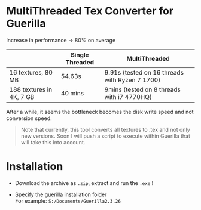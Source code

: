 # MultiThreaded Tex Converter for Guerilla

Increase in performance → 80% on average

|                | Single Threaded |    MultiThreaded|
|----------------|-------------------------------|-----------------------------|
|16 textures, 80 MB| 54.63s |9.91s (tested on 16 threads with Ryzen 7 1700)
|188 textures in 4K, 7 GB |40 mins          | 9mins (tested on 8 threads with i7 4770HQ)     

After a while, it seems the bottleneck becomes the disk write speed and not conversion speed.

> Note that currently, this tool converts all textures to .tex and not only new versions. Soon I will push a script to execute within Guerilla that will take this into account. 

# Installation

- Download the archive as `.zip`, extract and run the `.exe` !

- Specify the guerilla installation folder\
For example: `S:/Documents/Guerilla2.3.26`
